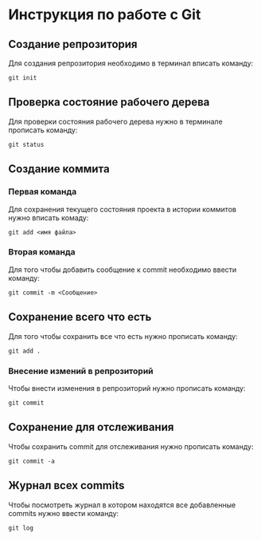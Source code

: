 # **Инструкция по работе с Git**

## **Создание репрозитория**
Для создания репрозитория необходимо в терминал вписать команду:

    git init

## **Проверка состояние рабочего дерева**
Для проверки состояния рабочего дерева нужно в терминале прописать команду:

    git status

## **Создание коммита**

### **Первая команда** 
Для сохранения текущего состояния проекта в истории коммитов нужно вписать комаду:

    git add <имя файла>

### **Вторая команда**
Для того чтобы добавить сообщение к commit необходимо ввести команду:

    git commit -m <Сообщение>

## **Сохранение всего что есть**
Для того чтобы сохранить все что есть нужно прописать команду:

    git add .
### **Внесение измений в репрозиторий**
Чтобы внести изменения в репрозиторий нужно прописать команду:

    git commit

## **Сохранение для отслеживания**
Чтобы сохранить commit для отслеживания нужно прописать команду:

    git commit -a

## **Журнал всех commits**
Чтобы посмотреть журнал в котором находятся все добавленные commits нужно ввести команду:

    git log
